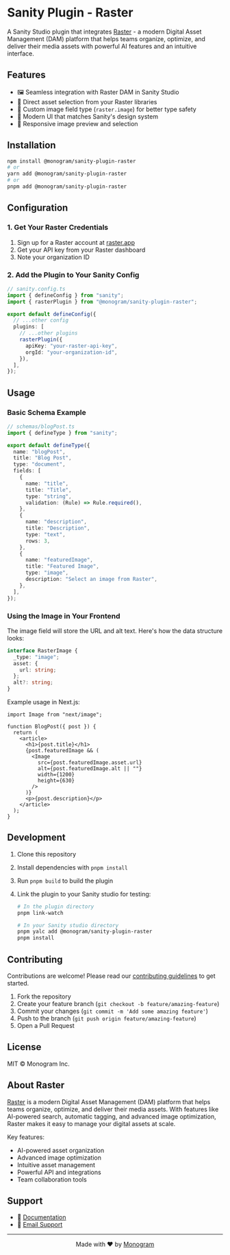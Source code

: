 # Sanity Plugin - Raster

A Sanity Studio plugin that integrates [Raster](https://raster.app) - a modern Digital Asset Management (DAM) platform that helps teams organize, optimize, and deliver their media assets with powerful AI features and an intuitive interface.

## Features

- 🖼️ Seamless integration with Raster DAM in Sanity Studio
- 🔄 Direct asset selection from your Raster libraries
- 🎯 Custom image field type (`raster.image`) for better type safety
- 🎨 Modern UI that matches Sanity's design system
- 📱 Responsive image preview and selection

## Installation

```bash
npm install @monogram/sanity-plugin-raster
# or
yarn add @monogram/sanity-plugin-raster
# or
pnpm add @monogram/sanity-plugin-raster
```

## Configuration

### 1. Get Your Raster Credentials

1. Sign up for a Raster account at [raster.app](https://raster.app)
2. Get your API key from your Raster dashboard
3. Note your organization ID

### 2. Add the Plugin to Your Sanity Config

```typescript
// sanity.config.ts
import { defineConfig } from "sanity";
import { rasterPlugin } from "@monogram/sanity-plugin-raster";

export default defineConfig({
  // ...other config
  plugins: [
    // ...other plugins
    rasterPlugin({
      apiKey: "your-raster-api-key",
      orgId: "your-organization-id",
    }),
  ],
});
```

## Usage

### Basic Schema Example

```typescript
// schemas/blogPost.ts
import { defineType } from "sanity";

export default defineType({
  name: "blogPost",
  title: "Blog Post",
  type: "document",
  fields: [
    {
      name: "title",
      title: "Title",
      type: "string",
      validation: (Rule) => Rule.required(),
    },
    {
      name: "description",
      title: "Description",
      type: "text",
      rows: 3,
    },
    {
      name: "featuredImage",
      title: "Featured Image",
      type: "image",
      description: "Select an image from Raster",
    },
  ],
});
```

### Using the Image in Your Frontend

The image field will store the URL and alt text. Here's how the data structure looks:

```typescript
interface RasterImage {
  _type: "image";
  asset: {
    url: string;
  };
  alt?: string;
}
```

Example usage in Next.js:

```tsx
import Image from "next/image";

function BlogPost({ post }) {
  return (
    <article>
      <h1>{post.title}</h1>
      {post.featuredImage && (
        <Image
          src={post.featuredImage.asset.url}
          alt={post.featuredImage.alt || ""}
          width={1200}
          height={630}
        />
      )}
      <p>{post.description}</p>
    </article>
  );
}
```

## Development

1. Clone this repository
2. Install dependencies with `pnpm install`
3. Run `pnpm build` to build the plugin
4. Link the plugin to your Sanity studio for testing:

   ```bash
   # In the plugin directory
   pnpm link-watch

   # In your Sanity studio directory
   pnpm yalc add @monogram/sanity-plugin-raster
   pnpm install
   ```

## Contributing

Contributions are welcome! Please read our [contributing guidelines](CONTRIBUTING.md) to get started.

1. Fork the repository
2. Create your feature branch (`git checkout -b feature/amazing-feature`)
3. Commit your changes (`git commit -m 'Add some amazing feature'`)
4. Push to the branch (`git push origin feature/amazing-feature`)
5. Open a Pull Request

## License

MIT © Monogram Inc.

## About Raster

[Raster](https://raster.app) is a modern Digital Asset Management (DAM) platform that helps teams organize, optimize, and deliver their media assets. With features like AI-powered search, automatic tagging, and advanced image optimization, Raster makes it easy to manage your digital assets at scale.

Key features:

- AI-powered asset organization
- Advanced image optimization
- Intuitive asset management
- Powerful API and integrations
- Team collaboration tools

## Support

- 📝 [Documentation](https://docs.raster.app)
- 📧 [Email Support](mailto:support@raster.app)

---

<div align="center">
Made with ❤️ by <a href="https://monogram.io">Monogram</a>
</div>
